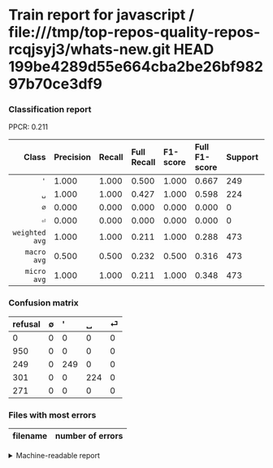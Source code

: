# Train report for javascript / file:///tmp/top-repos-quality-repos-rcqjsyj3/whats-new.git HEAD 199be4289d55e664cba2be26bf98297b70ce3df9

### Classification report

PPCR: 0.211

| Class | Precision | Recall | Full Recall | F1-score | Full F1-score | Support | Full Support | PPCR |
|------:|:----------|:-------|:------------|:---------|:---------|:--------|:-------------|:-----|
| `'` | 1.000| 1.000| 0.500| 1.000| 0.667| 249| 498| 0.500 |
| `␣` | 1.000| 1.000| 0.427| 1.000| 0.598| 224| 525| 0.427 |
| `∅` | 0.000| 0.000| 0.000| 0.000| 0.000| 0| 950| 0.000 |
| `⏎` | 0.000| 0.000| 0.000| 0.000| 0.000| 0| 271| 0.000 |
| `weighted avg` | 1.000| 1.000| 0.211| 1.000| 0.288| 473| 2244| 0.211 |
| `macro avg` | 0.500| 0.500| 0.232| 0.500| 0.316| 473| 2244| 0.211 |
| `micro avg` | 1.000| 1.000| 0.211| 1.000| 0.348| 473| 2244| 0.211 |

### Confusion matrix

|refusal|  ∅| '| ␣| ⏎| 
|:---|:---|:---|:---|:---|
|0 |0 |0 |0 |0 |
|950 |0 |0 |0 |0 |
|249 |0 |249 |0 |0 |
|301 |0 |0 |224 |0 |
|271 |0 |0 |0 |0 |

### Files with most errors

| filename | number of errors|
|:----:|:-----|

<details>
    <summary>Machine-readable report</summary>
```json
{
  "cl_report": {"\u0027": {"f1-score": 1.0, "precision": 1.0, "recall": 1.0, "support": 249}, "macro avg": {"f1-score": 0.5, "precision": 0.5, "recall": 0.5, "support": 473}, "micro avg": {"f1-score": 1.0, "precision": 1.0, "recall": 1.0, "support": 473}, "weighted avg": {"f1-score": 1.0, "precision": 1.0, "recall": 1.0, "support": 473}, "\u2205": {"f1-score": 0.0, "precision": 0.0, "recall": 0.0, "support": 0}, "\u23ce": {"f1-score": 0.0, "precision": 0.0, "recall": 0.0, "support": 0}, "\u2423": {"f1-score": 1.0, "precision": 1.0, "recall": 1.0, "support": 224}},
  "cl_report_full": {"\u0027": {"f1-score": 0.6666666666666666, "precision": 1.0, "recall": 0.5, "support": 498}, "macro avg": {"f1-score": 0.3161993769470405, "precision": 0.5, "recall": 0.2316666666666667, "support": 2244}, "micro avg": {"f1-score": 0.3481781376518219, "precision": 1.0, "recall": 0.2107843137254902, "support": 2244}, "weighted avg": {"f1-score": 0.28788711746380796, "precision": 0.45588235294117646, "recall": 0.2107843137254902, "support": 2244}, "\u2205": {"f1-score": 0.0, "precision": 0.0, "recall": 0.0, "support": 950}, "\u23ce": {"f1-score": 0.0, "precision": 0.0, "recall": 0.0, "support": 271}, "\u2423": {"f1-score": 0.5981308411214953, "precision": 1.0, "recall": 0.4266666666666667, "support": 525}},
  "ppcr": 0.2107843137254902
}
```
</details>

